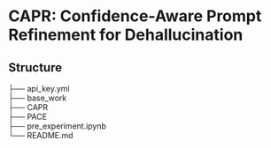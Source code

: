 # CAPR: Confidence-Aware Prompt Refinement for Dehallucination

## Structure
├── api_key.yml  
├── base_work  
├── CAPR  
├── PACE  
├── pre_experiment.ipynb  
└── README.md  
